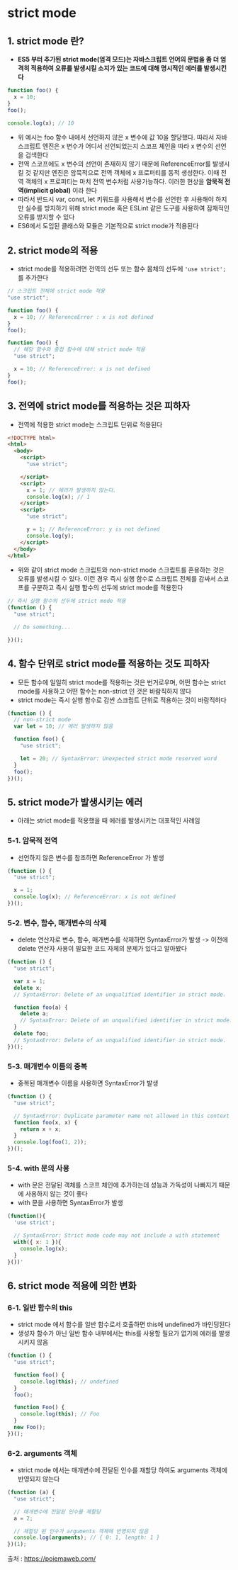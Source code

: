 # strict mode

## 1. strict mode 란?

- **ES5 부터 추가된 strict mode(엄격 모드)는 자바스크립트 언어의 문법을 좀 더 엄격히 적용하여 오류를 발생시킬 소지가 있는 코드에 대해 명시적인 에러를 발생시킨다**

```js
function foo() {
  x = 10;
}
foo();

console.log(x); // 10
```

- 위 예시는 foo 함수 내에서 선언하지 않은 x 변수에 값 10을 할당했다. 따라서 자바스크립트 엔진은 x 변수가 어디서 선언되었는지 스코프 체인을 따라 x 변수의 선언을 검색한다
- 전역 스코프에도 x 변수의 선언이 존재하지 않기 때문에 ReferenceError를 발생시킬 것 같지만 엔진은 암묵적으로 전역 객체에 x 프로퍼티를 동적 생성한다. 이때 전역 객체의 x 프로퍼티는 마치 전역 변수처럼 사용가능하다. 이러한 현상을 **암묵적 전역(implicit global)** 이라 한다
- 따라서 반드시 var, const, let 키워드를 사용해서 변수를 선언한 후 사용해야 하지만 실수를 방지하기 위해 strict mode 혹은 ESLint 같은 도구를 사용하여 잠재적인 오류를 방지할 수 있다
- ES6에서 도입된 클래스와 모듈은 기본적으로 strict mode가 적용된다

## 2. strict mode의 적용

- strict mode를 적용하려면 전역의 선두 또는 함수 몸체의 선두에 `'use strict';` 를 추가한다

```js
// 스크립트 전체에 strict mode 적용
"use strict";

function foo() {
  x = 10; // ReferenceError : x is not defined
}
foo();
```

```js
function foo() {
  // 해당 함수와 중첩 함수에 대해 strict mode 적용
  "use strict";

  x = 10; // ReferenceError: x is not defined
}
foo();
```

## 3. 전역에 strict mode를 적용하는 것은 피하자

- 전역에 적용한 strict mode는 스크립트 단위로 적용된다

```html
<!DOCTYPE html>
<html>
  <body>
    <script>
      "use strict";

    </script>
    <script>
      x = 1; // 에러가 발생하지 않는다.
      console.log(x); // 1
    </script>
    <script>
      "use strict";

      y = 1; // ReferenceError: y is not defined
      console.log(y);
    </script>
  </body>
</html>
```

- 위와 같이 strict mode 스크립트와 non-strict mode 스크립트를 혼용하는 것은 오류를 발생시킬 수 있다. 이런 경우 즉시 실행 함수로 스크립트 전체를 감싸서 스코프를 구분하고 즉시 실행 함수의 선두에 strict mode를 적용한다

```js
// 즉시 실행 함수의 선두에 strict mode 적용
(function () {
  "use strict";

  // Do something...

})();
```

## 4. 함수 단위로 strict mode를 적용하는 것도 피하자

- 모든 함수에 일일히 strict mode를 적용하는 것은 번거로우며, 어떤 함수는 strict mode를 사용하고 어떤 함수는 non-strict 인 것은 바람직하지 않다
- strict mode는 즉시 실행 함수로 감싼 스크립트 단위로 적용하는 것이 바람직하다

```js
(function () {
  // non-strict mode
  var let = 10; // 에러 발생하지 않음

  function foo() {
    "use strict";

    let = 20; // SyntaxError: Unexpected strict mode reserved word
  }
  foo();
})();
```

## 5. strict mode가 발생시키는 에러

- 아래는 strict mode를 적용했을 때 에러를 발생시키는 대표적인 사례임

### 5-1. 암묵적 전역

- 선언하지 않은 변수를 참조하면 ReferenceError 가 발생

```js
(function () {
  "use strict";

  x = 1;
  console.log(x); // ReferenceError: x is not defined
})();
```

### 5-2. 변수, 함수, 매개변수의 삭제

- delete 연산자로 변수, 함수, 매개변수를 삭제하면 SyntaxError가 발생 -> 이전에 delete 연산자 사용이 필요한 코드 자체의 문제가 있다고 알아봤다

```js
(function () {
  "use strict";

  var x = 1;
  delete x;
  // SyntaxError: Delete of an unqualified identifier in strict mode.

  function foo(a) {
    delete a;
    // SyntaxError: Delete of an unqualified identifier in strict mode.
  }
  delete foo;
  // SyntaxError: Delete of an unqualified identifier in strict mode.
})();
```

### 5-3. 매개변수 이름의 중복

- 중복된 매개변수 이름을 사용하면 SyntaxError가 발생

```js
(function () {
  "use strict";

  // SyntaxError: Duplicate parameter name not allowed in this context
  function foo(x, x) {
    return x + x;
  }
  console.log(foo(1, 2));
})();
```

### 5-4. with 문의 사용

- with 문은 전달된 객체를 스코프 체인에 추가하는데 성능과 가독성이 나빠지기 때문에 사용하지 않는 것이 좋다
- with 문을 사용하면 SyntaxError가 발생

```js
(function(){
  'use strict';

  // SyntaxError: Strict mode code may not include a with statement
  with({ x: 1 }){
    console.log(x);
  }
}())'
```

## 6. strict mode 적용에 의한 변화

### 6-1. 일반 함수의 this

- strict mode 에서 함수를 일반 함수로서 호출하면 this에 undefined가 바인딩된다
- 생성자 함수가 아닌 일반 함수 내부에서는 this를 사용할 필요가 없기에 에러를 발생시키지 않음

```js
(function () {
  "use strict";

  function foo() {
    console.log(this); // undefined
  }
  foo();

  function Foo() {
    console.log(this); // Foo
  }
  new Foo();
})();
```

### 6-2. arguments 객체

- strict mode 에서는 매개변수에 전달된 인수를 재할당 하여도 arguments 객체에 반영되지 않는다

```js
(function (a) {
  "use strict";

  // 매개변수에 전달된 인수를 재할당
  a = 2;

  // 재할당 된 인수가 arguments 객체에 반영되지 않음
  console.log(arguments); // { 0: 1, length: 1 }
})(1);
```

출처 : https://poiemaweb.com/
